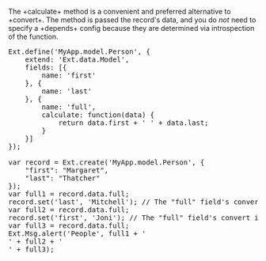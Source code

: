 The +calculate+ method is a convenient and preferred alternative to +convert+. 
The method is passed the record's data, and you do _not_ need to
specify a +depends+ config because they are determined via introspection 
of the function.

<pre class="runnable">
Ext.define('MyApp.model.Person', {
    extend: 'Ext.data.Model',
    fields: [{
        name: 'first'
    }, {
        name: 'last'
    }, {
        name: 'full',
        calculate: function(data) {
            return data.first + ' ' + data.last;
        }
    }]
});

var record = Ext.create('MyApp.model.Person', {
    "first": "Margaret",
    "last": "Thatcher"
});
var full1 = record.data.full;
record.set('last', 'Mitchell'); // The "full" field's convert is run
var full2 = record.data.full;
record.set('first', 'Joni'); // The "full" field's convert is run
var full3 = record.data.full;
Ext.Msg.alert('People', full1 + '<br>' + full2 + '<br>' + full3);
</pre>


